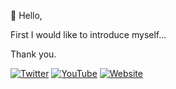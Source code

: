 🤝 Hello,

First I would like to introduce myself...

Thank you.

[![Twitter](https://img.shields.io/badge/Twitter-%231DA1F2.svg?logo=Twitter&logoColor=white)](https://twitter.com/ray_168) 
[![YouTube](https://img.shields.io/badge/YouTube-%23FF0000.svg?logo=YouTube&logoColor=white)](https://www.youtube.com/c/SarayKim) 
[![Website](https://img.shields.io/static/v1?label=Website:&message=kimsaray.blogspot.com&color=blue)](https://kimsaray.blogspot.com) 

